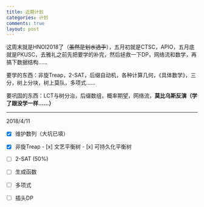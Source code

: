```yaml
---
title: 近期计划
categories: 计划
comments: true
layout: post
---
```


这周末就是HNOI2018了（~~虽然是划水选手~~），五月初就是CTSC，APIO，五月底就是PKUSC，去雅礼之前先把要学的补完，然后拯救一下DP，网络流和数学，再搞下数据结构……

要学的东西：非旋Treap，2-SAT，后缀自动机，各种计算几何，《具体数学》，三分，树上分块，树上莫队，多项式……

要巩固的东西：LCT与树分治，后缀数组，概率期望，网络流，**莫比乌斯反演（学了跟没学一样……）**

------

2018/4/11

- [x] 维护数列（大坑已填）
- [x] 非旋Treap
      - [x] 文艺平衡树
      - [x] 可持久化平衡树

- [ ] 2-SAT (50%)

- [ ] 生成函数
- [ ] 多项式
- [ ] 插头DP

